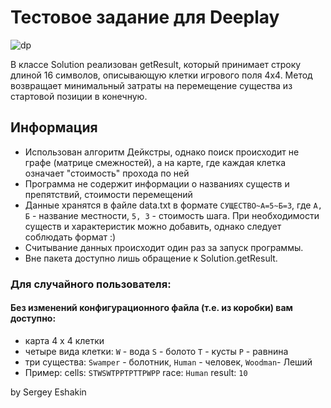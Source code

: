 # Тестовое задание для Deeplay

![dp](https://user-images.githubusercontent.com/91516214/173095400-1e30544c-8745-4e11-b1ec-e7df780e55e8.png)

В классе Solution реализован getResult, 
который принимает строку длиной 16 символов, описывающую клетки игрового поля 4х4.
Метод возвращает минимальный затраты на перемещение существа из стартовой позиции в конечную.

## Информация
- Использован алгоритм Дейкстры, однако поиск происходит не графе (матрице смежностей), а на карте, где каждая клетка означает "стоимость" прохода по ней
- Программа не содержит информации о названиях существ и препятствий, стоимости перемещений
- Данные хранятся в файле data.txt в формате `СУЩЕСТВО~А=5~Б=3`, где `А, Б` - название местности,
`5, 3` - стоимость шага. При необходимости существ и характеристик можно добавить, однако следует соблюдать формат :)
- Считывание данных происходит один раз за запуск программы.
- Вне пакета доступно лишь обращение к Solution.getResult.

### Для случайного пользователя:
#### Без изменений конфигурационного файла (т.е. из коробки) вам доступно:
- карта 4 х 4 клетки
- четыре вида клетки: `W` - вода `S` - болото  `T` - кусты `P` - равнина
- три существа: `Swamper` - болотник, `Human` - человек, `Woodman`- Леший
- Пример: cells: `STWSWTPPTPTTPWPP` race: `Human` result: `10`

by Sergey Eshakin

